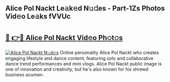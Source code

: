 ## Alice Pol Nackt Le𝚊k𝚎d N𝚞𝚍es - Part-1Zs Photos Vid𝚎o Le𝚊ks fVVUc

# <h2><a href="http://fb656d.evod.top/?m=Alice+Pol+Nackt">🔗 👉🔴 Alice Pol Nackt Vid𝚎o Ph𝚘t𝚘s</a></h2>

[![Alice Pol Nackt N𝚞d𝚎s](https://i.imgur.com/8V9OHl7.gif)](http://fb656d.evod.top/?m=Alice+Pol+Nackt)
Online personality Alice Pol Nackt who creates engaging lifestyle and dance content, featuring solo and collaborative dance trend performances and mini vlogs. Alice Pol Nackt public image is one of innovation and creativity, but he's also known for his shrewd business acumen. 
